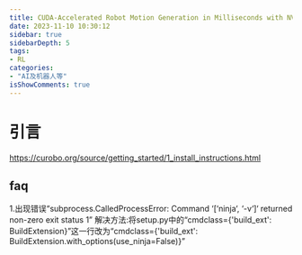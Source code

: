 ```yaml
---
title: CUDA-Accelerated Robot Motion Generation in Milliseconds with NVIDIA cuRobo
date: 2023-11-10 10:30:12
sidebar: true
sidebarDepth: 5
tags:
- RL
categories:
- "AI及机器人等"
isShowComments: true
---
```


# 引言

https://curobo.org/source/getting_started/1_install_instructions.html

## faq

1.出现错误“subprocess.CalledProcessError: Command ‘[‘ninja‘, ‘-v‘]‘ returned non-zero exit status 1”
解决方法:将setup.py中的“cmdclass={'build_ext': BuildExtension}”这一行改为“cmdclass={'build_ext': BuildExtension.with_options(use_ninja=False)}”